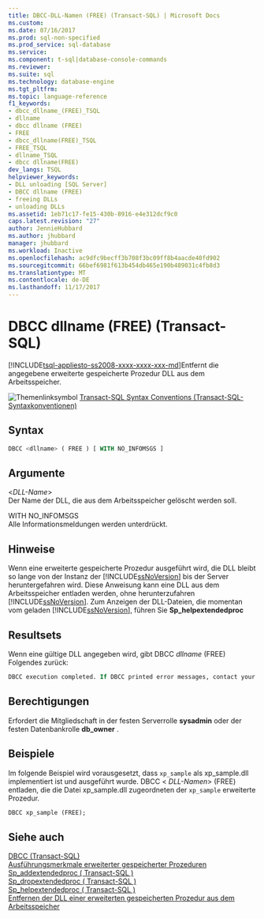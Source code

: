 ```yaml
---
title: DBCC-DLL-Namen (FREE) (Transact-SQL) | Microsoft Docs
ms.custom: 
ms.date: 07/16/2017
ms.prod: sql-non-specified
ms.prod_service: sql-database
ms.service: 
ms.component: t-sql|database-console-commands
ms.reviewer: 
ms.suite: sql
ms.technology: database-engine
ms.tgt_pltfrm: 
ms.topic: language-reference
f1_keywords:
- dbcc_dllname_(FREE)_TSQL
- dllname
- dbcc dllname (FREE)
- FREE
- dbcc_dllname(FREE)_TSQL
- FREE_TSQL
- dllname_TSQL
- dbcc dllname(FREE)
dev_langs: TSQL
helpviewer_keywords:
- DLL unloading [SQL Server]
- DBCC dllname (FREE)
- freeing DLLs
- unloading DLLs
ms.assetid: 1eb71c17-fe15-430b-8916-e4e312dcf9c0
caps.latest.revision: "27"
author: JennieHubbard
ms.author: jhubbard
manager: jhubbard
ms.workload: Inactive
ms.openlocfilehash: ac9dfc9becff3b708f3bc09ff8b4aacde40fd902
ms.sourcegitcommit: 66bef6981f613b454db465e190b489031c4fb8d3
ms.translationtype: MT
ms.contentlocale: de-DE
ms.lasthandoff: 11/17/2017
---
```

# <a name="dbcc-dllname-free-transact-sql"></a>DBCC dllname (FREE) (Transact-SQL)
[!INCLUDE[tsql-appliesto-ss2008-xxxx-xxxx-xxx-md](../../includes/tsql-appliesto-ss2008-xxxx-xxxx-xxx-md.md)]Entfernt die angegebene erweiterte gespeicherte Prozedur DLL aus dem Arbeitsspeicher.
  
![Themenlinksymbol](../../database-engine/configure-windows/media/topic-link.gif "Topic link icon") [Transact-SQL Syntax Conventions (Transact-SQL-Syntaxkonventionen)](../../t-sql/language-elements/transact-sql-syntax-conventions-transact-sql.md)
  
## <a name="syntax"></a>Syntax  
```sql
DBCC <dllname> ( FREE ) [ WITH NO_INFOMSGS ]  
```  
  
## <a name="arguments"></a>Argumente  
 \<*DLL-Name*>  
 Der Name der DLL, die aus dem Arbeitsspeicher gelöscht werden soll.  
  
 WITH NO_INFOMSGS  
 Alle Informationsmeldungen werden unterdrückt.  
  
## <a name="remarks"></a>Hinweise
Wenn eine erweiterte gespeicherte Prozedur ausgeführt wird, die DLL bleibt so lange von der Instanz der [!INCLUDE[ssNoVersion](../../includes/ssnoversion-md.md)] bis der Server heruntergefahren wird. Diese Anweisung kann eine DLL aus dem Arbeitsspeicher entladen werden, ohne herunterzufahren [!INCLUDE[ssNoVersion](../../includes/ssnoversion-md.md)]. Zum Anzeigen der DLL-Dateien, die momentan vom geladen [!INCLUDE[ssNoVersion](../../includes/ssnoversion-md.md)], führen Sie **Sp_helpextendedproc**
  
## <a name="result-sets"></a>Resultsets  
Wenn eine gültige DLL angegeben wird, gibt DBCC *dllname* (FREE) Folgendes zurück:
  
```sql
DBCC execution completed. If DBCC printed error messages, contact your system administrator.  
```  
  
## <a name="permissions"></a>Berechtigungen  
Erfordert die Mitgliedschaft in der festen Serverrolle **sysadmin** oder der festen Datenbankrolle **db_owner** .
  
## <a name="examples"></a>Beispiele  
Im folgende Beispiel wird vorausgesetzt, dass `xp_sample` als xp_sample.dll implementiert ist und ausgeführt wurde. DBCC \< *DLL-Namen*> (FREE) entladen, die die Datei xp_sample.dll zugeordneten der `xp_sample` erweiterte Prozedur.
  
```sql  
DBCC xp_sample (FREE);  
```  
  
## <a name="see-also"></a>Siehe auch  
[DBCC &#40;Transact-SQL&#41;](../../t-sql/database-console-commands/dbcc-transact-sql.md)  
[Ausführungsmerkmale erweiterter gespeicherter Prozeduren](../../relational-databases/extended-stored-procedures-programming/execution-characteristics-of-extended-stored-procedures.md)  
[Sp_addextendedproc &#40; Transact-SQL &#41;](../../relational-databases/system-stored-procedures/sp-addextendedproc-transact-sql.md)  
[Sp_dropextendedproc &#40; Transact-SQL &#41;](../../relational-databases/system-stored-procedures/sp-dropextendedproc-transact-sql.md)  
[Sp_helpextendedproc &#40; Transact-SQL &#41;](../../relational-databases/system-stored-procedures/sp-helpextendedproc-transact-sql.md)  
[Entfernen der DLL einer erweiterten gespeicherten Prozedur aus dem Arbeitsspeicher](../../relational-databases/extended-stored-procedures-programming/unloading-an-extended-stored-procedure-dll.md)
  
  
